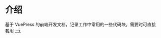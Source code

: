 # 介绍
基于 VuePress 的前端开发文档，记录工作中常用的一些代码块，需要时可直接套用
[-->](https://liziqi001.github.io/elementUI/)       
